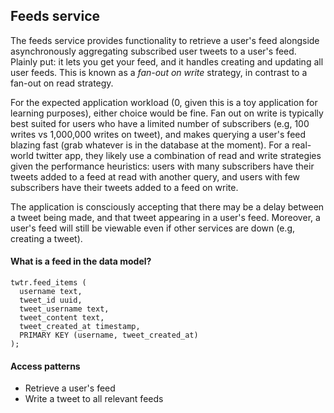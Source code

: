 ## Feeds service

The feeds service provides functionality to retrieve a user's feed alongside asynchronously aggregating subscribed user tweets to a user's feed. Plainly put: it lets you get your feed, and it handles creating and updating all user feeds. This is known as a _fan-out on write_ strategy, in contrast to a fan-out on read strategy.

For the expected application workload (0, given this is a toy application for learning purposes), either choice would be fine. Fan out on write is typically best suited for users who have a limited number of subscribers (e.g, 100 writes vs 1,000,000 writes on tweet), and makes querying a user's feed blazing fast (grab whatever is in the database at the moment). For a real-world twitter app, they likely use a combination of read and write strategies given the performance heuristics: users with many subscribers have their tweets added to a feed at read with another query, and users with few subscribers have their tweets added to a feed on write.

The application is consciously accepting that there may be a delay between a tweet being made, and that tweet appearing in a user's feed. Moreover, a user's feed will still be viewable even if other services are down (e.g, creating a tweet).

#### What is a feed in the data model?

```
twtr.feed_items (
  username text,
  tweet_id uuid,
  tweet_username text,
  tweet_content text,
  tweet_created_at timestamp,
  PRIMARY KEY (username, tweet_created_at)
);
```


#### Access patterns

- Retrieve a user's feed
- Write a tweet to all relevant feeds